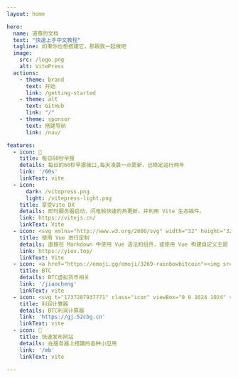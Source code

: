 ```yaml
---
layout: home

hero:
  name: 道尊的文档
  text: "快速上手中文教程"
  tagline: 如果你也想搭建它，那跟我一起做吧
  image:
    src: /logo.png
    alt: VitePress
  actions:
    - theme: brand
      text: 开始
      link: /getting-started
    - theme: alt
      text: GitHub
      link: "/"
    - theme: sponsor
      text: 搭建导航
      link: /nav/

features:
  - icon: 📝
    title: 每日60秒早报
    details: 每日的60秒早报接口,每天凌晨一点更新，已稳定运行两年
    link: '/60s'
    linkText: vite
  - icon: 
      dark: /vitepress.png
      light: /vitepress-light.png
    title: 享受Vite DX
    details: 即时服务器启动，闪电般快速的热更新，并利用 Vite 生态插件。
    link: https://vitejs.cn/
    linkText: Vite
  - icon: <svg xmlns="http://www.w3.org/2000/svg" width="32" height="32"><path fill="#41b883" d="M24.4 3.925H30l-14 24.15L2 3.925h10.71l3.29 5.6 3.22-5.6Z"/><path fill="#41b883" d="m2 3.925 14 24.15 14-24.15h-5.6L16 18.415 7.53 3.925Z"/><path fill="#35495e" d="M7.53 3.925 16 18.485l8.4-14.56h-5.18L16 9.525l-3.29-5.6Z"/></svg>
    title: 使用 Vue 进行定制
    details: 直接在 Markdown 中使用 Vue 语法和组件，或使用 Vue 构建自定义主题
    link: https://yiov.top/
    linkText: Vite
  - icon: <a href="https://emoji.gg/emoji/3269-rainbowbitcoin"><img src="https://cdn3.emoji.gg/emojis/3269-rainbowbitcoin.gif" width="64px" height="64px" alt="RainbowBitcoin"></a>    
    title: BTC
    details: BTC虚拟货币相关
    link: '/jiaocheng'
    linkText: vite
  - icon: <svg t="1737287937771" class="icon" viewBox="0 0 1024 1024" version="1.1" xmlns="http://www.w3.org/2000/svg" p-id="6815" width="200" height="200"><path d="M149.3 85.3H704c35.3 0 64 28.7 64 64V704c0 35.3-28.7 64-64 64H149.3c-35.3 0-64-28.7-64-64V149.3c0-35.3 28.7-64 64-64z" fill="#FF5757" p-id="6816"></path><path d="M149.3 85.3h277.3v341.3H85.3V149.3c0-35.3 28.7-64 64-64z" fill="#E6E6E6" p-id="6817"></path><path d="M85.3 426.7h341.3V768H149.3c-35.3 0-64-28.7-64-64V426.7z" fill="#CCCCCC" p-id="6818"></path><path d="M497.8 355.6h199.1c7.9 0 14.2 6.4 14.2 14.2 0 7.9-6.4 14.2-14.2 14.2H497.8c-7.9 0-14.2-6.4-14.2-14.2 0-7.9 6.3-14.2 14.2-14.2zM497.8 469.3h199.1c7.9 0 14.2 6.4 14.2 14.2 0 7.9-6.4 14.2-14.2 14.2H497.8c-7.9 0-14.2-6.4-14.2-14.2 0-7.8 6.3-14.2 14.2-14.2z" fill="#FFFFFF" p-id="6819"></path><path d="M184.9 241.8h142.2c7.9 0 14.2 6.4 14.2 14.2 0 7.9-6.4 14.2-14.2 14.2H184.9c-7.9 0-14.2-6.4-14.2-14.2 0-7.9 6.3-14.2 14.2-14.2z" fill="" p-id="6820"></path><path d="M241.8 327.1V184.9c0-7.9 6.4-14.2 14.2-14.2 7.9 0 14.2 6.4 14.2 14.2v142.2c0 7.9-6.4 14.2-14.2 14.2-7.9 0-14.2-6.3-14.2-14.2zM184.9 583.1h142.2c7.9 0 14.2 6.4 14.2 14.2 0 7.9-6.4 14.2-14.2 14.2H184.9c-7.9 0-14.2-6.4-14.2-14.2 0-7.8 6.3-14.2 14.2-14.2z" fill="" p-id="6821"></path><path d="M820 516l-3.6 4.4c-0.1 0.1-0.1 0.2-0.2 0.3l-30.1 37.6H684.5l-30.1-37.5c-0.2-0.2-0.4-0.5-0.6-0.7l-3.3-4.1 0.6-1.1c-0.3-1-0.6-2.1-0.6-3.2 0-5.4 3.4-9.9 8.1-11.8l0.4-0.8s41.7-8.3 76.3-8.5c36.2-0.1 76.3 8.5 76.3 8.5l0.4 0.8c4.9 1.9 8.1 6.6 8.1 11.8 0 1.1-0.4 2.1-0.6 3.1l0.5 1.2z m-80.4 422.7c-140.3 0-199.1-50.1-199.1-152.9 0-85.2 66.7-174.2 147.6-202.2h103c80.9 28 147.6 117 147.6 202.2 0 102.8-58.9 152.9-199.1 152.9z m0 0" fill="#EBBF5C" p-id="6822"></path><path d="M794.7 769.6c9.3-0.1 16.8-7.6 16.8-16.9 0-9.3-7.5-16.9-16.8-16.9h-34.1c0.1-0.4 0-0.7 0-1.1l40-40.8c6.5-7.3 3.2-13.4-3.4-20.1-6.6-6.7-17.5-8.1-22.9-2.3l-34.4 36.6-37.1-37.1c-4.7-4.7-13.9-3.2-20.4 3.4-6.6 6.6-8.1 15.7-3.4 20.4l38 37.9c-0.7 0.9-1.2 1.9-1.4 3h-31c-4.5 0-8.8 1.8-12 4.9-3.2 3.2-5 7.5-5 12 0 9.3 7.6 16.9 16.9 16.9h34v16.8h-34c-4.5 0-8.8 1.8-12 4.9-3.2 3.2-5 7.5-5 12 0 9.3 7.6 16.9 16.9 16.9h34v17h0.3c-0.3 1.4-0.4 2.7-0.4 4.1 0 5.6 2.2 11 6.2 15s9.4 6.2 15 6.2 11-2.2 15-6.2 6.2-9.3 6.2-14.9c0-1.4-0.2-2.8-0.4-4.1h0.2v-17h34.2c9.3 0 16.8-7.6 16.8-16.9 0-9.3-7.5-16.9-16.8-16.9v-0.1h-34.2v-16.8h34.2z" fill="#FFFFFF" p-id="6823"></path></svg>
    title: 利润计算器
    details: BTC利润计算器
    link: 'https://gj.52cbg.cn'
    linkText: vite
  - icon: 🚀
    title: 快速发布网站
    details: 在服务器上搭建的各种小应用
    link: '/mb'
    linkText: vite

---
```


<HomeUnderline />

<confetti />

<busuanzi />

